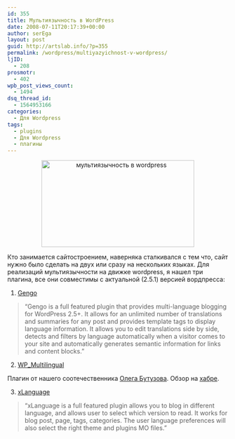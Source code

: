 ```yaml
---
id: 355
title: Мультиязычность в WordPress
date: 2008-07-11T20:17:39+00:00
author: serEga
layout: post
guid: http://artslab.info/?p=355
permalink: /wordpress/multiyazyichnost-v-wordpress/
ljID:
  - 208
prosmotr:
  - 402
wpb_post_views_count:
  - 1494
dsq_thread_id:
  - 1564953166
categories:
  - Для Wordpress
tags:
  - plugins
  - Для Wordpress
  - плагины
---
```

<p style="text-align: center;">
  <img class="aligncenter" style="border: 0pt none;" src="http://artslab.info/wp-content/uploads/multilanguage_wordpress.jpg" alt="мультиязычность в wordpress" width="348" height="198" />
</p>

Кто занимается сайтостроением, наверняка сталкивался с тем что, сайт нужно было сделать на двух или сразу на нескольких языках. Для реализаций мультиязычности на движке wordpress, я нашел три плагина, все они совместимы с актуальной (2.5.1) версией вордпресса:

1. <a href="http://wordpress.org/extend/plugins/gengo/" target="_blank">Gengo</a>

> &#8220;Gengo is a full featured plugin that provides multi-language blogging for WordPress 2.5+. It allows for an unlimited number of translations and summaries for any post and provides template tags to display language information. It allows you to edit translations side by side, detects and filters by language automatically when a visitor comes to your site and automatically generates semantic information for links and content blocks.&#8221;

2. <a href="http://wordpress.org/extend/plugins/wp-multilingual/" target="_blank">WP_Multilingual</a>

Плагин от нашего соотечественника <a href="http://oleg.butuzov.kiev.ua/ru/" target="_blank">Олега Бутузова</a>. Обзор на <a href="http://habrahabr.ru/blog/wordpress/38985.html" target="_blank">хабре</a>.

3. <a href="http://wordpress.org/extend/plugins/xlanguage/" target="_blank">xLanguage</a>

> &#8220;xLanguage is a full featured plugin allows you to blog in different language, and allows user to select which version to read. It works for blog post, page, tags, categories. The user language preferences will also select the right theme and plugins MO files.&#8221;